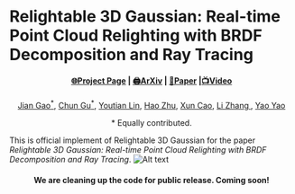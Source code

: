 # Relightable 3D Gaussian: Real-time Point Cloud Relighting with BRDF Decomposition and Ray Tracing
#### <p align="center">[🌐Project Page](https://nju-3dv.github.io/projects/Relightable3DGaussian/) | [🖨️ArXiv](https://arxiv.org/abs/2311.16043) | [📰Paper](https://arxiv.org/abs/2311.16043) |[📺️Video]()</p>


<p align="center">
<a href="http://ygaojiany.github.io/" target="_blank">Jian Gao<sup>*</sup></a>, <a href="https://sulvxiangxin.github.io/" target="_blank">Chun Gu<sup>*</sup></a>, <a href="https://scholar.google.com/citations?user=VhhHLhIAAAAJ&hl=en" target="_blank">Youtian Lin</a>, <a href="http://zhuhao.cc/home/" target="_blank">Hao Zhu</a>, <a href="https://cite.nju.edu.cn/People/Faculty/20190621/i5054.html" target="_blank">Xun Cao</a>, <a href="https://lzrobots.github.io/" target="_blank">Li Zhang<sup><i class="fa fa-envelope"> </i></sup></a>, <a href="https://yoyo000.github.io/" target="_blank">Yao Yao<sup><i class="fa fa-envelope"> </i></sup></a> </h5>
</p>
<p align="center">* Equally contributed.</p>

This is official implement of Relightable 3D Gaussian for the paper *Relightable 3D Gaussian: Real-time Point Cloud Relighting with BRDF Decomposition and Ray Tracing*.
![Alt text](media/teaser.gif)

#### <p align="center"> We are cleaning up the code for public release. Coming soon! </p>

